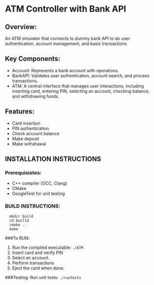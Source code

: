 # ATM Controller with Bank API

## Overview:
An ATM simulator that connects to dummy bank API to do user authentication, account management, and basic transactions.

## Key Components:
- Account: Represents a bank account with operations.
- BankAPI: Validates user authentication, account search, and process transactions.
- ATM: A central interface that manages user interactions, including inserting card, entering PIN, selecting an account, checking balance, and withdrawing funds.

## Features:
- Card insertion
- PIN authentication
- Check account balance
- Make deposit
- Make withdrawal

## INSTALLATION INSTRUCTIONS
### Prerequisistes:
- C++ compiler (GCC, Clang)
- CMake
- GoogleTest for unit testing

### BUILD INSTRUCTIONS:
```
  mkdir build
  cd builld
  cmake ..
  make
```

###To RUN:
1. Run the compiled executable: ```./ATM```
2. Insert card and verify PIN
3. Select an account.
4. Perform transactions
5. Eject the card when done.

###Testing:
Run unit tests:
```./runTests```

